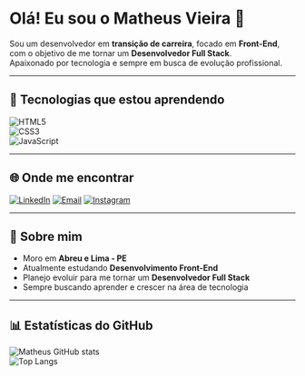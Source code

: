 # Olá! Eu sou o Matheus Vieira 👋  

Sou um desenvolvedor em **transição de carreira**, focado em **Front-End**, com o objetivo de me tornar um **Desenvolvedor Full Stack**.  
Apaixonado por tecnologia e sempre em busca de evolução profissional.  

---

## 🚀 Tecnologias que estou aprendendo  
![HTML5](https://img.shields.io/badge/HTML5-E34F26?style=for-the-badge&logo=html5&logoColor=white)  
![CSS3](https://img.shields.io/badge/CSS3-1572B6?style=for-the-badge&logo=css3&logoColor=white)  
![JavaScript](https://img.shields.io/badge/JavaScript-F7DF1E?style=for-the-badge&logo=javascript&logoColor=black)

---

## 🌐 Onde me encontrar  
[![LinkedIn](https://img.shields.io/badge/LinkedIn-0077B5?style=for-the-badge&logo=linkedin&logoColor=white)](https://www.linkedin.com/in/matheus-vieiraa98/)
[![Email](https://img.shields.io/badge/Email-D14836?style=for-the-badge&logo=gmail&logoColor=white)](mailto:mv457925@gmail.com)
[![Instagram](https://img.shields.io/badge/Instagram-E4405F?style=for-the-badge&logo=instagram&logoColor=white)](https://instagram.com/theusvieiraaa)

---

## 📌 Sobre mim  
- Moro em **Abreu e Lima - PE**  
- Atualmente estudando **Desenvolvimento Front-End**  
- Planejo evoluir para me tornar um **Desenvolvedor Full Stack**  
- Sempre buscando aprender e crescer na área de tecnologia  

---
## 📊 Estatísticas do GitHub  
![Matheus GitHub stats](https://github-readme-stats.vercel.app/api?username=Matheus-Vieira-CM&show_icons=true&theme=radical)  
![Top Langs](https://github-readme-stats.vercel.app/api/top-langs/?username=Matheus-Vieira-CM&layout=compact&theme=radical)
